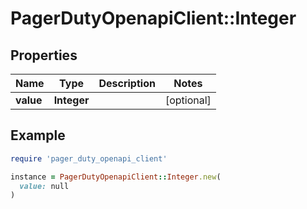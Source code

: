 # PagerDutyOpenapiClient::Integer

## Properties

| Name | Type | Description | Notes |
| ---- | ---- | ----------- | ----- |
| **value** | **Integer** |  | [optional] |

## Example

```ruby
require 'pager_duty_openapi_client'

instance = PagerDutyOpenapiClient::Integer.new(
  value: null
)
```

